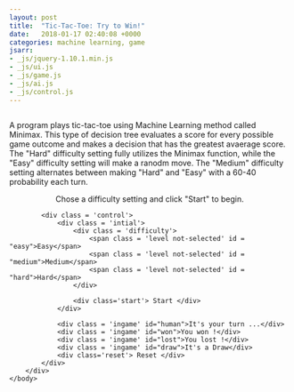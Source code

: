 ```yaml
---
layout: post
title:  "Tic-Tac-Toe: Try to Win!"
date:   2018-01-17 02:40:08 +0000
categories: machine learning, game
jsarr:
- _js/jquery-1.10.1.min.js
- _js/ui.js
- _js/game.js
- _js/ai.js
- _js/control.js
---
```


<html>
    <body class = 'post1'>
    <p style="float: left">A program plays tic-tac-toe using Machine Learning method called Minimax. This type of decision tree evaluates a score for every possible game outcome and makes a decision that has the greatest avaerage score. The "Hard" difficulty setting fully utilizes the Minimax function, while the "Easy" difficulty setting will make a ranodm move. The "Medium" difficulty setting alternates between making "Hard" and "Easy" with a 60-40 probability each turn.</p>
    <p style="text-align: center">Chose a difficulty setting and click "Start" to begin.</p>
        <div class = 'game'>
            <div class = 'board'>
                <div class='cell' data-indx = "0" ></div>
                <div class='cell' data-indx = "1" ></div>
                <div class='cell' data-indx = "2" ></div>
                <div class='cell' data-indx = "3" ></div>
                <div class='cell' data-indx = "4" ></div>
                <div class='cell' data-indx = "5" ></div>
                <div class='cell' data-indx = "6" ></div>
                <div class='cell' data-indx = "7" ></div>
                <div class='cell' data-indx = "8" ></div>
            </div>

            <div class = 'control'>
                <div class = 'intial'>
                    <div class = 'difficulty'>
                        <span class = 'level not-selected' id = "easy">Easy</span>
                        <span class = 'level not-selected' id = "medium">Medium</span>
                        <span class = 'level not-selected' id = "hard">Hard</span>
                    </div>

                    <div class='start'> Start </div>
                </div>

                <div class = 'ingame' id="human">It's your turn ...</div>
                <div class = 'ingame' id="won">You won !</div>
                <div class = 'ingame' id="lost">You lost !</div>
                <div class = 'ingame' id="draw">It's a Draw</div>
                <div class='reset'> Reset </div>
            </div>
        </div>
    </body>
</html>
